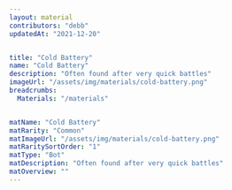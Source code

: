 ```yaml
---
layout: material
contributors: "debb"
updatedAt: "2021-12-20"


title: "Cold Battery"
name: "Cold Battery"
description: "Often found after very quick battles"
imageUrl: "/assets/img/materials/cold-battery.png"
breadcrumbs:
  Materials: "/materials"


matName: "Cold Battery"
matRarity: "Common"
matImageUrl: "/assets/img/materials/cold-battery.png"
matRaritySortOrder: "1"
matType: "Bot"
matDescription: "Often found after very quick battles"
matOverview: ""
---
```

